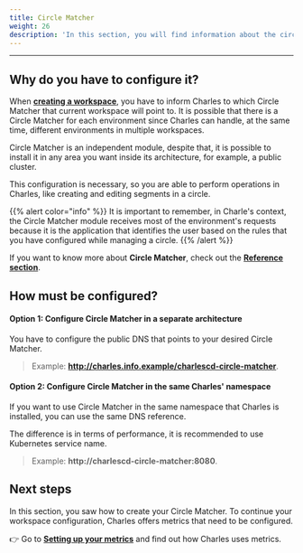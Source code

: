 ```yaml
---
title: Circle Matcher
weight: 26
description: 'In this section, you will find information about the circle matcher.'
---
```


---

## **Why do you have to configure it?**

When [**creating a workspace**](/get-started/defining-a-workspace/overview/), you have to inform Charles to which Circle Matcher that current workspace will point to. It is possible that there is a Circle Matcher for each environment since Charles can handle, at the same time, different environments in multiple workspaces.

Circle Matcher is an independent module, despite that, it is possible to install it in any area you want inside its architecture, for example, a public cluster.

This configuration is necessary, so you are able to perform operations in Charles, like creating and editing segments in a circle.

{{% alert color="info" %}}
It is important to remember, in Charle's context, the Circle Matcher module receives most of the environment's requests because it is the application that identifies the user based on the rules that you have configured while managing a circle.
{{% /alert %}}

 If you want to know more about **Circle Matcher**, check out the [**Reference section**](/reference/circle-matcher/). 

## **How must be configured?**

#### **Option 1: Configure Circle Matcher in a separate architecture**

You have to configure the public DNS that points to your desired Circle Matcher.

> Example: **http://charles.info.example/charlescd-circle-matcher**.



#### **Option 2: Configure Circle Matcher in the same Charles' namespace**  

If you want to use Circle Matcher in the same namespace that Charles is installed, you can use the same DNS reference.

The difference is in terms of performance, it is recommended to use Kubernetes service name.

> Example: **http://charlescd-circle-matcher:8080**.

## Next steps

In this section, you saw how to create your Circle Matcher. To continue your workspace configuration, Charles offers metrics that need to be configured. 

👉 Go to [**Setting up your metrics**](/reference/metrics/setting-up-your-metrics/) and find out how Charles uses metrics.
